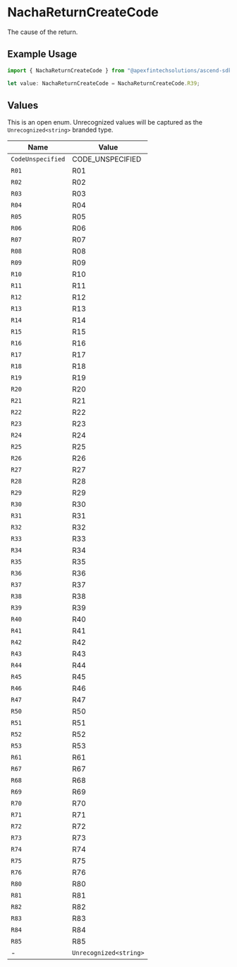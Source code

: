 # NachaReturnCreateCode

The cause of the return.

## Example Usage

```typescript
import { NachaReturnCreateCode } from "@apexfintechsolutions/ascend-sdk/models/components";

let value: NachaReturnCreateCode = NachaReturnCreateCode.R39;
```

## Values

This is an open enum. Unrecognized values will be captured as the `Unrecognized<string>` branded type.

| Name                   | Value                  |
| ---------------------- | ---------------------- |
| `CodeUnspecified`      | CODE_UNSPECIFIED       |
| `R01`                  | R01                    |
| `R02`                  | R02                    |
| `R03`                  | R03                    |
| `R04`                  | R04                    |
| `R05`                  | R05                    |
| `R06`                  | R06                    |
| `R07`                  | R07                    |
| `R08`                  | R08                    |
| `R09`                  | R09                    |
| `R10`                  | R10                    |
| `R11`                  | R11                    |
| `R12`                  | R12                    |
| `R13`                  | R13                    |
| `R14`                  | R14                    |
| `R15`                  | R15                    |
| `R16`                  | R16                    |
| `R17`                  | R17                    |
| `R18`                  | R18                    |
| `R19`                  | R19                    |
| `R20`                  | R20                    |
| `R21`                  | R21                    |
| `R22`                  | R22                    |
| `R23`                  | R23                    |
| `R24`                  | R24                    |
| `R25`                  | R25                    |
| `R26`                  | R26                    |
| `R27`                  | R27                    |
| `R28`                  | R28                    |
| `R29`                  | R29                    |
| `R30`                  | R30                    |
| `R31`                  | R31                    |
| `R32`                  | R32                    |
| `R33`                  | R33                    |
| `R34`                  | R34                    |
| `R35`                  | R35                    |
| `R36`                  | R36                    |
| `R37`                  | R37                    |
| `R38`                  | R38                    |
| `R39`                  | R39                    |
| `R40`                  | R40                    |
| `R41`                  | R41                    |
| `R42`                  | R42                    |
| `R43`                  | R43                    |
| `R44`                  | R44                    |
| `R45`                  | R45                    |
| `R46`                  | R46                    |
| `R47`                  | R47                    |
| `R50`                  | R50                    |
| `R51`                  | R51                    |
| `R52`                  | R52                    |
| `R53`                  | R53                    |
| `R61`                  | R61                    |
| `R67`                  | R67                    |
| `R68`                  | R68                    |
| `R69`                  | R69                    |
| `R70`                  | R70                    |
| `R71`                  | R71                    |
| `R72`                  | R72                    |
| `R73`                  | R73                    |
| `R74`                  | R74                    |
| `R75`                  | R75                    |
| `R76`                  | R76                    |
| `R80`                  | R80                    |
| `R81`                  | R81                    |
| `R82`                  | R82                    |
| `R83`                  | R83                    |
| `R84`                  | R84                    |
| `R85`                  | R85                    |
| -                      | `Unrecognized<string>` |